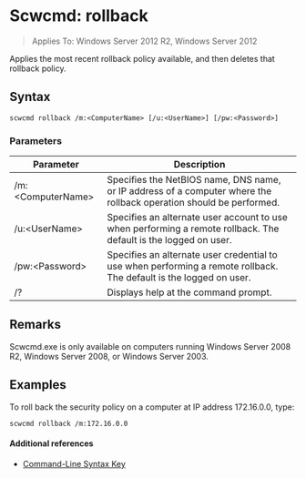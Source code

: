 # Scwcmd: rollback

> Applies To: Windows Server 2012 R2, Windows Server 2012

Applies the most recent rollback policy available, and then deletes that rollback policy.

## Syntax

```
scwcmd rollback /m:<ComputerName> [/u:<UserName>] [/pw:<Password>]
```

### Parameters

|Parameter|Description|
|---------|-----------|
|/m:\<ComputerName>|Specifies the NetBIOS name, DNS name, or IP address of a computer where the rollback operation should be performed.|
|/u:\<UserName>|Specifies an alternate user account to use when performing a remote rollback. The default is the logged on user.|
|/pw:\<Password>|Specifies an alternate user credential to use when performing a remote rollback. The default is the logged on user.|
|/?|Displays help at the command prompt.|

## Remarks

Scwcmd.exe is only available on computers running Windows Server 2008 R2, Windows Server 2008, or Windows Server 2003.

## <a name="BKMK_Examples"></a>Examples

To roll back the security policy on a computer at IP address 172.16.0.0, type:
```
scwcmd rollback /m:172.16.0.0
```

#### Additional references

-   [Command-Line Syntax Key](command-line-syntax-key.md)